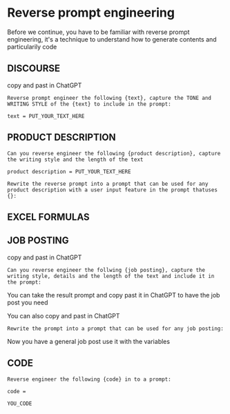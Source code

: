 # Reverse prompt engineering

Before we continue, you have to be familiar with reverse prompt engineering, it's a technique to understand how to generate contents and particularily code

## DISCOURSE

copy and past in ChatGPT

```
Reverse prompt engineer the following {text}, capture the TONE and WRITING STYLE of the {text} to include in the prompt:

text = PUT_YOUR_TEXT_HERE
```

## PRODUCT DESCRIPTION

```
Can you reverse engineer the following {product description}, capture the writing style and the length of the text

product description = PUT_YOUR_TEXT_HERE
```

```
Rewrite the reverse prompt into a prompt that can be used for any product description with a user input feature in the prompt thatuses {}:
```

## EXCEL FORMULAS

## JOB POSTING

copy and past in ChatGPT

```
Can you reverse engineer the follwing {job posting}, capture the writing style, details and the length of the text and include it in the prompt:
```

You can take the result prompt and copy past it in ChatGPT to have the job post you need

You can also copy and past in ChatGPT

```
Rewrite the prompt into a prompt that can be used for any job posting:
```

Now you have a general job post use it with the variables

## CODE

```
Reverse engineer the following {code} in to a prompt:

code = 

YOU_CODE
```

